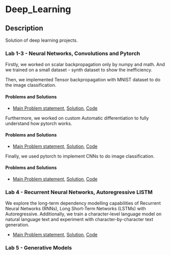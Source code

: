 # Deep_Learning

## Description

Solution of deep learning projects.

### Lab 1-3 - Neural Networks, Convolutions and Pytorch

Firstly, we worked on scalar backpropagation only by numpy and math. And we trained on a small dataset - synth dataset to show the inefficiency.

Then, we implemented Tensor backpropagation with MNIST dataset to do the image classification.
#### Problems and Solutions
- [Main Problem statement](assignment1/assignment_1.pdf),  [Solution](assignment1/qgo500_assignment1.pdf), [Code](assignment1/qgo500_assignment1.ipynb)

Furthermore, we worked on custom Automatic differentiation to fully understand how pytorch works.
#### Problems and Solutions
- [Main Problem statement](assignment2/assignment_2.pdf),  [Solution](assignment2/qgo500_assignment2.pdf), [Code](assignment2/qgo500_assignment2.ipynb)

Finally, we used pytorch to implement CNNs to do image classification.
#### Problems and Solutions
- [Main Problem statement](assignment3/assignment_3.pdf),  [Solution](assignment3/qgo500_assignment3.pdf), [Code](assignment3/qgo500_assignment3.ipynb)


### Lab 4 - Recurrent Neural Networks, Autoregressive LISTM
We explore the long-term dependency modelling capabilities of Recurrent Neural Networks (RNNs), Long Short-Term Networks (LSTMs) with Autoregressive. Additionally, we train a character-level language model on natural language text and experiment with character-by-character text generation. 
- [Main Problem statement](assignment4/assignment_4.pdf),  [Solution](assignment4/qgo500_assignment4.pdf), [Code](assignment4/qgo500_assignment4.ipynb)


### Lab 5 - Generative Models
